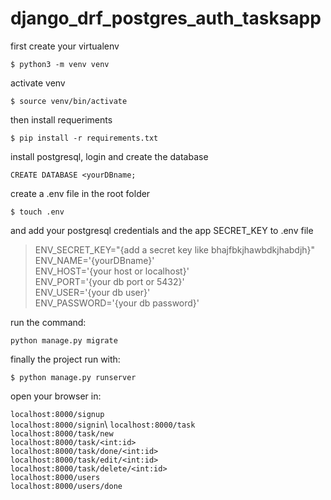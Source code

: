 # django_drf_postgres_auth_tasksapp

first create your virtualenv

`$ python3 -m venv venv`

activate venv

`$ source venv/bin/activate`

then install requeriments

`$ pip install -r requirements.txt`

install postgresql, login and create the database

`CREATE DATABASE <yourDBname;`

create a .env file in the root folder

`$ touch .env`

and add your postgresql credentials and the app SECRET_KEY to .env file

>ENV_SECRET_KEY="{add a secret key like bhajfbkjhawbdkjhabdjh}"\
ENV_NAME='{yourDBname}'\
ENV_HOST='{your host or localhost}'\
ENV_PORT='{your db port or 5432}'\
ENV_USER='{your db user}'\
ENV_PASSWORD='{your db password}'

run the command:

`python manage.py migrate`

finally the project run with: 

`$ python manage.py runserver`

open your browser in: 

`localhost:8000/signup`\
`localhost:8000/signin`\ 
`localhost:8000/task`\
`localhost:8000/task/new`\
`localhost:8000/task/<int:id>`\
`localhost:8000/task/done/<int:id>`\
`localhost:8000/task/edit/<int:id>`\
`localhost:8000/task/delete/<int:id>`\
`localhost:8000/users`\
`localhost:8000/users/done`

